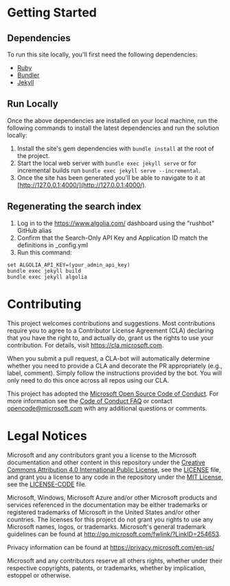 # Getting Started

## Dependencies

To run this site locally, you'll first need the following dependencies:

* [Ruby](https://www.ruby-lang.org/en/)
* [Bundler](https://bundler.io/)
* [Jekyll](https://jekyllrb.com/)

## Run Locally

Once the above dependencies are installed on your local machine, run the following commands to install the latest dependencies
and run the solution locally:

1. Install the site's gem dependencies with `bundle install` at the root of the project.
2. Start the local web server with `bundle exec jekyll serve` or for incremental builds run `bundle exec jekyll serve --incremental`.
3. Once the site has been generated you'll be able to navigate to it at [http://127.0.0.1:4000/](http://127.0.0.1:4000/).

## Regenerating the search index

1. Log in to the https://www.algolia.com/ dashboard using the "rushbot" GitHub alias
2. Confirm that the Search-Only API Key and Application ID match the definitions in _config.yml
3. Run this command:

```
set ALGOLIA_API_KEY=(your_admin_api_key)
bundle exec jekyll build
bundle exec jekyll algolia
```

# Contributing

This project welcomes contributions and suggestions.  Most contributions require you to agree to a
Contributor License Agreement (CLA) declaring that you have the right to, and actually do, grant us
the rights to use your contribution. For details, visit https://cla.microsoft.com.

When you submit a pull request, a CLA-bot will automatically determine whether you need to provide
a CLA and decorate the PR appropriately (e.g., label, comment). Simply follow the instructions
provided by the bot. You will only need to do this once across all repos using our CLA.

This project has adopted the [Microsoft Open Source Code of Conduct](https://opensource.microsoft.com/codeofconduct/).
For more information see the [Code of Conduct FAQ](https://opensource.microsoft.com/codeofconduct/faq/) or
contact [opencode@microsoft.com](mailto:opencode@microsoft.com) with any additional questions or comments.

# Legal Notices

Microsoft and any contributors grant you a license to the Microsoft documentation and other content
in this repository under the [Creative Commons Attribution 4.0 International Public License](https://creativecommons.org/licenses/by/4.0/legalcode),
see the [LICENSE](LICENSE) file, and grant you a license to any code in the repository under the [MIT License](https://opensource.org/licenses/MIT), see the
[LICENSE-CODE](LICENSE-CODE) file.

Microsoft, Windows, Microsoft Azure and/or other Microsoft products and services referenced in the documentation
may be either trademarks or registered trademarks of Microsoft in the United States and/or other countries.
The licenses for this project do not grant you rights to use any Microsoft names, logos, or trademarks.
Microsoft's general trademark guidelines can be found at http://go.microsoft.com/fwlink/?LinkID=254653.

Privacy information can be found at https://privacy.microsoft.com/en-us/

Microsoft and any contributors reserve all others rights, whether under their respective copyrights, patents,
or trademarks, whether by implication, estoppel or otherwise.
